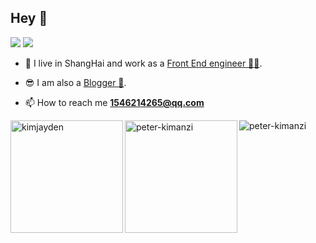 
## Hey 👋


[![](https://img.shields.io/badge/dynamic/json?label=%E5%BE%AE%E5%8D%9A%E5%85%B3%E6%B3%A8&query=%24.data.totalSubs&url=https%3A%2F%2Fapi.spencerwoo.com%2Fsubstats%2F%3Fsource%3Dweibo%26queryKey%3D2558497932&labelColor=e71f19&color=040000&logo=sina-weibo&longCache=true)](https://weibo.com/u/2706653655)
[![](https://img.shields.io/badge/dynamic/json?color=000000&label=GitHub&query=%24.data.totalSubs&suffix=%20followers&url=https%3A%2F%2Fapi.spencerwoo.com%2Fsubstats%2F%3Fsource%3Dgithub%26queryKey%3Dyihuaxiang)](https://github.com/TIX007)

- 🔭 I live in ShangHai and work as a [Front End engineer 👨‍💻](). 

- 😎 I am also a [Blogger 📝](http://fengling.xyz).

- 📫 How to reach me **1546214265@qq.com**


<div><img height="180em" align="left" src="https://github-readme-stats.vercel.app/api/top-langs?username=TIX007&show_icons=true&bg_color=75DCF6&locale=en&layout=compact" alt="kimjayden" /><img height="180em" align="left" src="https://github-readme-stats.vercel.app/api?username=TIX007&show_icons=true&title_color=2F80ED&icon_color=F5D42F&text_color=808B96&bg_color=75DCF6&hide=["contribs"]" alt="peter-kimanzi" /></div>

<div><img align="left" src="https://github-readme-streak-stats.herokuapp.com/?user=TIX007&bg_color=75DCF6&" alt="peter-kimanzi" /></div>
